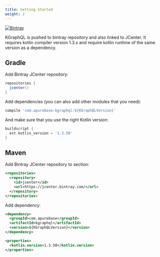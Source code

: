 ```yaml
---
title: Getting Started
weight: 2
---
```


[![Bintray](https://api.bintray.com/packages/apurebase/apurebase/kgraphql/images/download.svg)](https://bintray.com/apurebase/apurebase/kgraphql)

KGraphQL is pushed to bintray repository and also linked to JCenter. It requires kotlin compiler version 1.3.x and require kotlin runtime of the same version as a dependency.


## Gradle
Add Bintray JCenter repository:

```groovy
repositories {
  jcenter()
}
```

Add dependencies (you can also add other modules that you need):

```groovy
compile 'com.apurebase:kgraphql:${KGraphQLVersion}'
```

And make sure that you use the right Kotlin version:

```groovy
buildscript {
  ext.kotlin_version = '1.3.50'
}
```

## Maven
Add Bintray JCenter repository to section:

```xml
<repositories>
  <repository>
    <id>jcenter</id>
    <url>https://jcenter.bintray.com/</url>
  </repository>
</repositories>
```

Add dependency:

```xml
<dependency>
  <groupId>com.apurebase</groupId>
  <artifactId>kgraphql</artifactId>
  <version>${KGraphQLVersion}</version>
</dependency>
```

```xml
<properties>
  <kotlin.version>1.3.50</kotlin.version>
</properties>
```
